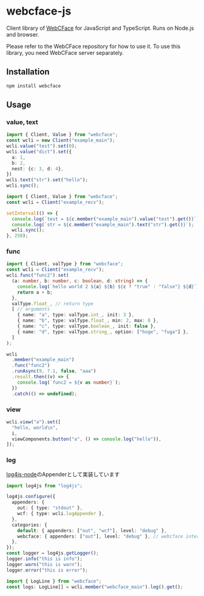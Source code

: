 # webcface-js

Client library of [WebCFace](https://github.com/na-trium-144/webcface) for JavaScript and TypeScript.
Runs on Node.js and browser.

Please refer to the WebCFace repository for how to use it.
To use this library, you need WebCFace server separately.

## Installation

```bash
npm install webcface
```

## Usage

### value, text
```ts
import { Client, Value } from "webcface";
const wcli = new Client("example_main");
wcli.value("test").set(0);
wcli.value("dict").set({
  a: 1,
  b: 2,
  nest: {c: 3, d: 4},
})
wcli.text("str").set("hello");
wcli.sync();
```

```ts
import { Client, Value } from "webcface";
const wcli = Client("example_recv");

setInterval(() => {
  console.log(`test = ${c.member("example_main").value("test").get()}`);
  console.log(`str = ${c.member("example_main").text("str").get()}`);
  wcli.sync();
}, 250);
```

### func
```ts
import { Client, valType } from "webcface";
const wcli = Client("example_recv");
wcli.func("func2").set(
  (a: number, b: number, c: boolean, d: string) => {
    console.log(`hello world 2 ${a} ${b} ${c ? "true" : "false"} ${d}`);
    return a + b;
  },
  valType.float_, // return type
  [ // arguments
    { name: "a", type: valType.int_, init: 3 },
    { name: "b", type: valType.float_, min: 2, max: 8 },
    { name: "c", type: valType.boolean_, init: false },
    { name: "d", type: valType.string_, option: ["hoge", "fuga"] },
  ]
);
```

```ts
wcli
  .member("example_main")
  .func("func2")
  .runAsync(9, 7.1, false, "aaa")
  .result.then((v) => {
    console.log(`func2 = ${v as number}`);
  })
  .catch(() => undefined);
```

### view
```ts
wcli.view("a").set([
  "hello, world\n",
  i,
  viewComponents.button("a", () => console.log("hello")),
]);
```

### log
[log4js-node](https://www.npmjs.com/package/log4js)のAppenderとして実装しています
```ts
import log4js from "log4js";

log4js.configure({
  appenders: {
    out: { type: "stdout" },
    wcf: { type: wcli.logAppender },
  },
  categories: {
    default: { appenders: ["out", "wcf"], level: "debug" },
    webcface: { appenders: ["out"], level: "debug" }, // webcface internal
  },
});
const logger = log4js.getLogger();
logger.info("this is info");
logger.warn("this is warn");
logger.error("this is error");
```

```ts
import { LogLine } from "webcface";
const logs: LogLine[] = wcli.member("webcface_main").log().get();
```

